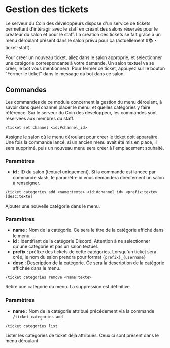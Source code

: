 # Gestion des tickets

Le serveur du Coin des développeurs dispose d'un service de tickets permettant d'intéragir avec le staff en créant des salons réservés pour le créateur du salon et pour le staff.
La création des tickets se fait grâce à un menu déroulant présent dans le salon prévu pour ça (actuellement #📚・ticket-staff).

Pour créer un nouveau ticket, allez dans le salon approprié, et selectionner une catégorie correspondante à votre demande. Un salon textuel va se créer, le bot vous mentionnera. Pour fermer ce ticket, appuyez sur le bouton "Fermer le ticket" dans le message du bot dans ce salon.

## Commandes

Les commandes de ce module concernent la gestion du menu déroulant, à savoir dans quel channel placer le menu, et quelles catégories y faire référence. Sur le serveur du Coin des développeur, les commandes sont réservées aux membres du staff.


```
/ticket set channel <id:#channel_id>
```

Assigne le salon où le menu déroulant pour créer le ticket doit apparaitre. Une fois la commande lancé, si un ancien menu avait été mis en place, il sera supprimé, puis un nouveau menu sera créer à l'emplacement souhaité.

### Paramètres

* **id** : ID du salon (textuel uniquement). Si la commande est lancée par commande slash, le paramètre id vous demandera directement un salon à renseigner.


```
/ticket categories add <name:texte> <id:#channel_id> <prefix:texte> [desc:texte]
```

Ajouter une nouvelle catégorie dans le menu.

### Paramètres

* **name** : Nom de la catégorie. Ce sera le titre de la catégorie affiché dans le menu.
* **id** : Identifiant de la catégorie Discord. Attention à ne selectionner qu'une catégorie et pas un salon textuel.
* **prefix** : préfixe des tickets de cette catégories. Lorsqu'un ticket sera créé, le nom du salon prendra pour format `{prefix}_{username}`
* **desc** : Description de la catégorie. Ce sera la description de la catégorie affichée dans le menu.


```
/ticket categories remove <name:texte>
```

Retire une catégorie du menu. La suppression est définitive.

### Paramètres

* **name** : Nom de la catégorie attribué précédement via la commande `/ticket categories add`


```
/ticket categories list
```

Lister les catégories de ticket déjà attribués. Ceux ci sont présent dans le menu déroulant